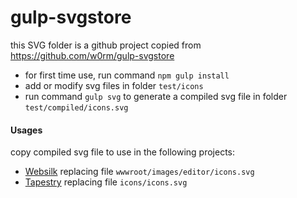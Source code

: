gulp-svgstore
=============

this SVG folder is a github project copied from https://github.com/w0rm/gulp-svgstore

* for first time use, run command `npm gulp install`
* add or modify svg files in folder `test/icons`
* run command `gulp svg` to generate a compiled svg file in folder `test/compiled/icons.svg`

#### Usages
copy compiled svg file to use in the following projects:
* [Websilk](http://www.github.com/websilk/home) replacing file `wwwroot/images/editor/icons.svg`
* [Tapestry](http://www.github.com/websilk/tapestry) replacing file `icons/icons.svg`
